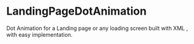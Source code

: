 # LandingPageDotAnimation
Dot Animation for a Landing page or any loading screen built with XML , with easy implementation.

